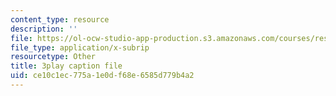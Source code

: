 ```yaml
---
content_type: resource
description: ''
file: https://ol-ocw-studio-app-production.s3.amazonaws.com/courses/res-18-009-learn-differential-equations-up-close-with-gilbert-strang-and-cleve-moler-fall-2015/ce10c1ec775a1e0df68e6585d779b4a2_lL0oUZGMhXc.srt
file_type: application/x-subrip
resourcetype: Other
title: 3play caption file
uid: ce10c1ec-775a-1e0d-f68e-6585d779b4a2
---
```


